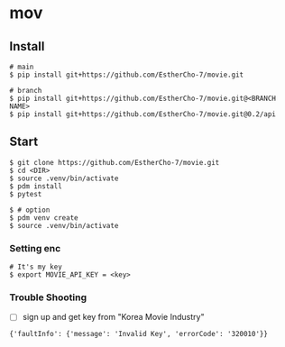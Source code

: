 # mov

## Install
```
# main
$ pip install git+https://github.com/EstherCho-7/movie.git

# branch
$ pip install git+https://github.com/EstherCho-7/movie.git@<BRANCH NAME>
$ pip install git+https://github.com/EstherCho-7/movie.git@0.2/api
```
## Start
```
$ git clone https://github.com/EstherCho-7/movie.git
$ cd <DIR>
$ source .venv/bin/activate
$ pdm install
$ pytest

$ # option
$ pdm venv create
$ source .venv/bin/activate
```

### Setting enc
```
# It's my key
$ export MOVIE_API_KEY = <key>
```

### Trouble Shooting
- [ ] sign up and get key from "Korea Movie Industry"
```
{'faultInfo': {'message': 'Invalid Key', 'errorCode': '320010'}}
```

